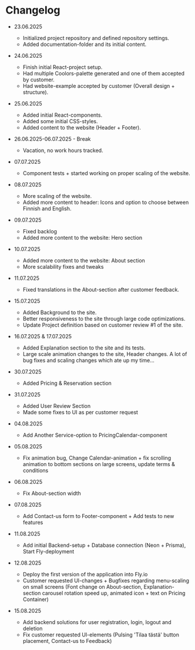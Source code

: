 # Changelog

- 23.06.2025
    - Initialized project repository and defined repository settings.
    - Added documentation-folder and its initial content.
- 24.06.2025
    - Finish initial React-project setup.
    - Had multiple Coolors-palette generated and one of them accepted by customer.
    - Had website-example accepted by customer (Overall design + structure).
- 25.06.2025
    - Added initial React-components.
    - Added some initial CSS-styles.
    - Added content to the website (Header + Footer).

- 26.06.2025-06.07.2025 - Break
    - Vacation, no work hours tracked.

- 07.07.2025
    - Component tests + started working on proper scaling of the website.
- 08.07.2025
    - More scaling of the website.
    - Added more content to header: Icons and option to choose between Finnish and English.
- 09.07.2025
    - Fixed backlog
    - Added more content to the website: Hero section
- 10.07.2025
    - Added more content to the website: About section
    - More scalability fixes and tweaks
- 11.07.2025
    - Fixed translations in the About-section after customer feedback.
- 15.07.2025
    - Added Background to the site.
    - Better responsiveness to the site through large code optimizations.
    - Update Project definition based on customer review #1 of the site.
- 16.07.2025 & 17.07.2025
    - Added Explanation section to the site and its tests.
    - Large scale animation changes to the site, Header changes. A lot of bug fixes and scaling changes which ate up my time...
- 30.07.2025
    - Added Pricing & Reservation section
- 31.07.2025
    - Added User Review Section
    - Made some fixes to UI as per customer request
- 04.08.2025
    - Add Another Service-option to PricingCalendar-component
- 05.08.2025
    - Fix animation bug, Change Calendar-animation + fix scrolling animation to bottom sections on large screens, update terms & conditions
- 06.08.2025
    - Fix About-section width
- 07.08.2025
    - Add Contact-us form to Footer-component + Add tests to new features
- 11.08.2025
    - Add initial Backend-setup + Database connection (Neon + Prisma), Start Fly-deployment
- 12.08.2025
    - Deploy the first version of the application into Fly.io
    - Customer requested UI-changes + Bugfixes regarding menu-scaling on small screens (Font change on About-section, Explanation-section carousel rotation speed up, animated icon + text on Pricing Container)
- 15.08.2025
    - Add backend solutions for user registration, login, logout and deletion
    - Fix customer requested UI-elements (Pulsing 'Tilaa tästä' button placement, Contact-us to Feedback)